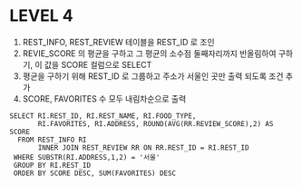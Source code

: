 # LEVEL 4
1. REST_INFO, REST_REVIEW 테이블을 REST_ID 로 조인
2. REVIE_SCORE 의 평균을 구하고 그 평균의 소수점 둘째자리까지 반올림하여 구하기, 이 값을 SCORE 컬럼으로 SELECT
3. 평균을 구하기 위해 REST_ID 로 그룹하고 주소가 서울인 곳만 출력 되도록 조건 추가
4. SCORE, FAVORITES 수 모두 내림차순으로 출력


```mysql
SELECT RI.REST_ID, RI.REST_NAME, RI.FOOD_TYPE,
       RI.FAVORITES, RI.ADDRESS, ROUND(AVG(RR.REVIEW_SCORE),2) AS SCORE
  FROM REST_INFO RI
       INNER JOIN REST_REVIEW RR ON RR.REST_ID = RI.REST_ID
 WHERE SUBSTR(RI.ADDRESS,1,2) = '서울'
 GROUP BY RI.REST_ID
 ORDER BY SCORE DESC, SUM(FAVORITES) DESC
```
